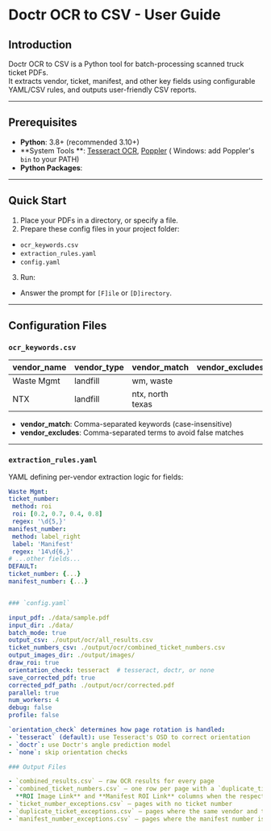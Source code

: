 # Doctr OCR to CSV - User Guide

## Introduction

Doctr OCR to CSV is a Python tool for batch-processing scanned truck ticket PDFs.  
It extracts vendor, ticket, manifest, and other key fields using configurable YAML/CSV rules, and outputs user-friendly
CSV reports.

---

## Prerequisites

- **Python**: 3.8+ (recommended 3.10+)
- **System Tools
  **: [Tesseract OCR](https://github.com/tesseract-ocr/tesseract), [Poppler](http://blog.alivate.com.au/poppler-windows/) (
  Windows: add Poppler's `bin` to your PATH)
- **Python Packages**:

---

## Quick Start

1. Place your PDFs in a directory, or specify a file.
2. Prepare these config files in your project folder:

- `ocr_keywords.csv`
- `extraction_rules.yaml`
- `config.yaml`

3. Run:

- Answer the prompt for `[F]ile` or `[D]irectory`.

---

## Configuration Files

### `ocr_keywords.csv`

| vendor_name | vendor_type | vendor_match     | vendor_excludes |
|-------------|-------------|------------------|-----------------|
| Waste Mgmt  | landfill    | wm, waste        |                 |
| NTX         | landfill    | ntx, north texas |                 |

- **vendor_match**: Comma-separated keywords (case-insensitive)
- **vendor_excludes**: Comma-separated terms to avoid false matches

---

### `extraction_rules.yaml`

YAML defining per-vendor extraction logic for fields:

```yaml
Waste Mgmt:
ticket_number:
 method: roi
 roi: [0.2, 0.7, 0.4, 0.8]
 regex: '\d{5,}'
manifest_number:
 method: label_right
 label: 'Manifest'
 regex: '14\d{6,}'
# ...other fields...
DEFAULT:
ticket_number: {...}
manifest_number: {...}


### `config.yaml`

input_pdf: ./data/sample.pdf
input_dir: ./data/
batch_mode: true
output_csv: ./output/ocr/all_results.csv
ticket_numbers_csv: ./output/ocr/combined_ticket_numbers.csv
output_images_dir: ./output/images/
draw_roi: true
orientation_check: tesseract  # tesseract, doctr, or none
save_corrected_pdf: true
corrected_pdf_path: ./output/ocr/corrected.pdf
parallel: true
num_workers: 4
debug: false
profile: false

`orientation_check` determines how page rotation is handled:
- `tesseract` (default): use Tesseract's OSD to correct orientation
- `doctr`: use Doctr's angle prediction model
- `none`: skip orientation checks

### Output Files

- `combined_results.csv` – raw OCR results for every page
- `combined_ticket_numbers.csv` – one row per page with a `duplicate_ticket` flag and
  **ROI Image Link** and **Manifest ROI Link** columns when the respective values are not `valid`
- `ticket_number_exceptions.csv` – pages with no ticket number
- `duplicate_ticket_exceptions.csv` – pages where the same vendor and ticket number combination appears more than once ("duplicate ticket pages") and any pages that produced no OCR text
- `manifest_number_exceptions.csv` – pages where the manifest number is missing or invalid

